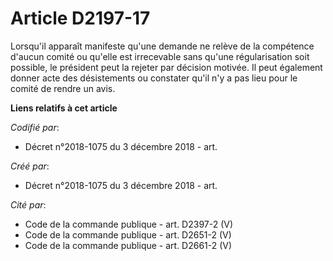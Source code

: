 # Article D2197-17

Lorsqu'il apparaît manifeste qu'une demande ne relève de la compétence d'aucun comité ou qu'elle est irrecevable sans qu'une
régularisation soit possible, le président peut la rejeter par décision motivée. Il peut également donner acte des
désistements ou constater qu'il n'y a pas lieu pour le comité de rendre un avis.

**Liens relatifs à cet article**

_Codifié par_:

  - Décret n°2018-1075 du 3 décembre 2018 - art.

_Créé par_:

  - Décret n°2018-1075 du 3 décembre 2018 - art.

_Cité par_:

  - Code de la commande publique - art. D2397-2 (V)
  - Code de la commande publique - art. D2651-2 (V)
  - Code de la commande publique - art. D2661-2 (V)
